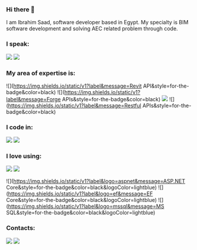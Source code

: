 ### Hi there 👋

I am Ibrahim Saad, software developer based in Egypt. My specialty is BIM software development and solving AEC related problem through code.  
 

### I speak:

![](https://img.shields.io/static/v1?label&message=English&style=for-the-badge&color=black)
![](https://img.shields.io/static/v1?label&message=Arabic&style=for-the-badge&color=black) 

### My area of expertise is:

![](https://img.shields.io/static/v1?label&message=Revit API&style=for-the-badge&color=black)
![](https://img.shields.io/static/v1?label&message=Forge APIs&style=for-the-badge&color=black)
![](https://img.shields.io/static/v1?label&message=.NET&style=for-the-badge&color=black)
![](https://img.shields.io/static/v1?label&message=Restful APIs&style=for-the-badge&color=black)

### I code in:

![](https://img.shields.io/static/v1?label&logo=javascript&message=JavaScript&style=for-the-badge&color=black&logoColor=lightblue)
![](https://img.shields.io/static/v1?label&logo=c-sharp&message=C-Sharp&style=for-the-badge&color=black&logoColor=white) 

### I love using:

![](https://img.shields.io/static/v1?label&logo=wpf&message=WPF&style=for-the-badge&color=black&logoColor=lightblue)
![](https://img.shields.io/static/v1?label&logo=electronjs&message=Electron.js&style=for-the-badge&color=black&logoColor=white)

![](https://img.shields.io/static/v1?label&logo=aspnet&message=ASP.NET Core&style=for-the-badge&color=black&logoColor=lightblue)
![](https://img.shields.io/static/v1?label&logo=ef&message=EF Core&style=for-the-badge&color=black&logoColor=lightblue)
![](https://img.shields.io/static/v1?label&logo=mssql&message=MS SQL&style=for-the-badge&color=black&logoColor=lightblue)

### Contacts:

[![](https://img.shields.io/static/v1?label&logo=linkedin&message=linkedin&style=for-the-badge&color=black)](https://www.linkedin.com/in/ibrahim5aad/)
[![](https://img.shields.io/static/v1?label&logo=instagram&message=Instagram&style=for-the-badge&color=black)](https://www.instagram.com/theibrahimsaad/)


 

